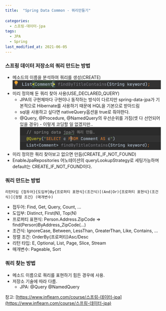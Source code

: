 ```yaml
---
title:  "Spring Data Common - 쿼리만들기"

categories:
  - 스프링-데이터-jpa
tags:
  - JPA
  - Spring
last_modified_at: 2021-06-05
---
```


### 스프링 데이터 저장소의 쿼리 만드는 방법
* 메소드의 이름을 분석하여 쿼리를 생성(CREATE)
![1](/assets/images/create.png)
* 미리 정의해 둔 쿼리 찾아 사용(USE_DECLARED_QUERY)
  * JPA의 구현체마다 구현이나 동작하는 방식이 다르지만 spring-data-jpa가 기본적으로 Hibernate를 사용하기 때문에 HQL을 기본으로 받아드림
  * sql을 사용하고 싶다면 nativeQuery옵션을 true로 줘야한다.
  * @Query, @Procedure, @NamedQuery의 우선순위를 가짐(셋 다 선언되어 있을 경우) - 이렇게 코딩할 일 없겠지만..
![1](/assets/images/use_declared_query.png)
* 미리 정의한 쿼리 찾아보고 없으면 만듬(CREATE_IF_NOT_FOUND)
* EnableJpaRepositories 어노테이션의 queryLookupStrategy로 세팅가능하며 default는 CREATE_IF_NOT_FOUND이다.

### 쿼리 만드는 방법
```
리턴타입 {접두어}{도입부}By{프로퍼티 표현식}(조건식)[(And|Or){프로퍼티 표현식}(조건식)]{정렬 조건} (매개변수)
```

* 접두어: Find, Get, Query, Count, ...
* 도입부: Distinct, First(N), Top(N)
* 프로퍼티 표현식: Person.Address.ZipCode => find(Person)ByAddress_ZipCode(...)
* 조건식: IgnoreCase, Between, LessThan, GreaterThan, Like, Contains, ...
* 정렬 조건: OrderBy{프로퍼티}Asc/Desc
* 리턴 타입: E, Optional<E>, List<E>, Page<E>, Slice<E>, Stream<E>
* 매개변수: Pageable, Sort

### 쿼리 찾는 방법
* 메소드 이름으로 쿼리를 표현하기 힘든 경우에 사용.
* 저장소 기술에 따라 다름.
  * JPA: @Query @NamedQuery



참고: [https://www.inflearn.com/course/스프링-데이터-jpa](https://www.inflearn.com/course/스프링-데이터-jpa)